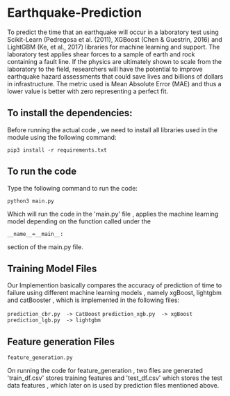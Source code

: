 # Earthquake-Prediction
To predict the time that an earthquake will occur in a laboratory test using Scikit-Learn (Pedregosa et al. (2011), XGBoost (Chen &amp; Guestrin, 2016) and LightGBM (Ke, et al., 2017) libraries for machine learning and support. The laboratory test applies shear forces to a sample of earth and rock containing a fault line. If the physics are ultimately shown to scale from the laboratory to the field, researchers will have the potential to improve earthquake hazard assessments that could save lives and billions of dollars in infrastructure. The metric used is Mean Absolute Error (MAE) and thus a lower value is better with zero representing a perfect fit.

## To install the dependencies:

Before running the actual code , we need to install all libraries used in the module using the following command:

```pip3 install -r requirements.txt ```

## To run the code 

Type the following command to run the code:

``` python3 main.py ``` 


Which will run the code in the 'main.py' file , applies the machine learning model depending on the function called under the 

```__name__=__main__:```
 
 section of the main.py file.


## Training Model Files
Our Implemention basically compares the accuracy of prediction of time to failure using different machine learning models , namely xgBoost, lightgbm and catBooster , which is implemented in the following files:

``` prediction_cbr.py  -> CatBoost ```
``` prediction_xgb.py  -> xgBoost ```
``` prediction_lgb.py  -> lightgbm ```


## Feature generation Files

``` feature_generation.py ```

On running the code for feature_generation , two files are generated 'train_df.csv' stores training features and 'test_df.csv' which stores the test data features , which later on is used by prediction files mentioned above.




